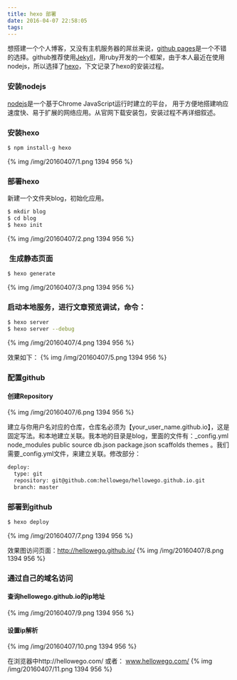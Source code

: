 ```yaml
---
title: hexo 部署
date: 2016-04-07 22:58:05
tags:
---
```

想搭建一个个人博客，又没有主机服务器的屌丝来说，[github pages](https://pages.github.com/)是一个不错的选择。github推荐使用[Jekyll](https://jekyllrb.com/)，用ruby开发的一个框架，由于本人最近在使用nodejs，所以选择了[hexo](https://hexo.io/)，下文记录了hexo的安装过程。

### 安装nodejs
[nodejs](https://nodejs.org/en/)是一个基于Chrome JavaScript运行时建立的平台， 用于方便地搭建响应速度快、易于扩展的网络应用。从官网下载安装包，安装过程不再详细叙述。

### 安装hexo

``` bash
$ npm install-g hexo
```
{% img /img/20160407/1.png 1394 956  %}

### 部署hexo

新建一个文件夹blog，初始化应用。
``` bash
$ mkdir blog
$ cd blog
$ hexo init
```
{% img /img/20160407/2.png 1394 956  %}

###  生成静态页面
``` bash
$ hexo generate
```

{% img /img/20160407/3.png 1394 956  %}

### 启动本地服务，进行文章预览调试，命令：
``` bash
$ hexo server
$ hexo server --debug
```
{% img /img/20160407/4.png 1394 956  %}

效果如下：
{% img /img/20160407/5.png 1394 956  %}

### 配置github
#### 创建Repository
{% img /img/20160407/6.png 1394 956  %}

建立与你用户名对应的仓库，仓库名必须为【your_user_name.github.io】，这是固定写法。和本地建立关联。我本地的目录是blog，里面的文件有：_config.yml    node_modules    public      source    db.json        package.json    scaffolds  themes 。我们需要_config.yml文件，来建立关联。修改部分：

``` bash
deploy:
  type: git
  repository: git@github.com:hellowego/hellowego.github.io.git
  branch: master
```   

### 部署到github
``` bash
$ hexo deploy
```   

{% img /img/20160407/7.png 1394 956  %}

效果图访问页面：http://hellowego.github.io/
{% img /img/20160407/8.png 1394 956  %}

### 通过自己的域名访问
#### 查询hellowego.github.io的ip地址
{% img /img/20160407/9.png 1394 956  %}

#### 设置ip解析 
{% img /img/20160407/10.png 1394 956  %}

在浏览器中http://hellowego.com/
或者：
www.hellowego.com/
{% img /img/20160407/11.png 1394 956  %}






















